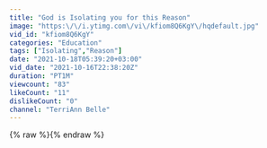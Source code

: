 ```yaml
---
title: "God is Isolating you for this Reason"
image: "https:\/\/i.ytimg.com\/vi\/kfiom8Q6KgY\/hqdefault.jpg"
vid_id: "kfiom8Q6KgY"
categories: "Education"
tags: ["Isolating","Reason"]
date: "2021-10-18T05:39:20+03:00"
vid_date: "2021-10-16T22:38:20Z"
duration: "PT1M"
viewcount: "83"
likeCount: "11"
dislikeCount: "0"
channel: "TerriAnn Belle"
---
```

{% raw %}{% endraw %}
